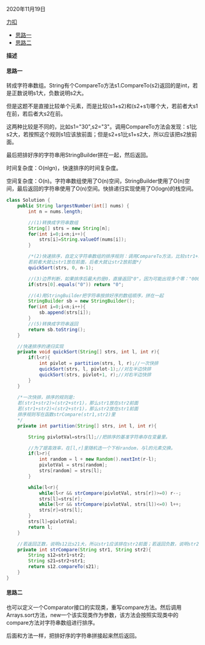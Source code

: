 2020年11月19日

[力扣](https://leetcode-cn.com/problems/largest-number/submissions/)

- [思路一](#思路一)
- [思路二](#思路二)

**描述**

#### 思路一

转成字符串数组。String有个CompareTo方法s1.CompareTo(s2)返回的是int，若是正数说明s1大，负数说明s2大。

但是这题不是直接比较单个元素，而是比较(s1+s2)和(s2+s1)哪个大，若前者大s1在前，若后者大s2在前。

这两种比较是不同的，比如s1="30",s2="3"。调用CompareTo方法会发现：s1比s2大，若按照这个规则s1应该放前面；但是s2+s1比s1+s2大，所以应该把s2放前面。

最后把排好序的字符串用StringBuilder拼在一起，然后返回。

时间复杂度：O(nlgn)，快速排序的时间复杂度。

空间复杂度：O(n)。字符串数组使用了O(n)空间，StringBuilder使用了O(n)空间，最后返回的字符串使用了O(n)空间。快排递归实现使用了O(logn)的栈空间。
```java
class Solution {
    public String largestNumber(int[] nums) {
        int n = nums.length;

        //(1)转换成字符串数组
        String[] strs = new String[n];
        for(int i=0;i<n;i++){
            strs[i]=String.valueOf(nums[i]);
        }

        /*(2)快速排序，自定义字符串数组的排序规则：调用CompareTo方法，比较str1+str2和str2+str1的大小。
        若前者大就让str1放在前面，后者大就让str2放前面*/
        quickSort(strs, 0, n-1);

        //(3)边界判断，如果排序后最大的是0，直接返回"0"。因为可能出现多个零："00000"。
        if(strs[0].equals("0")) return "0";

        //(4)用StringBuilder把字符串按排好序的数组顺序，拼在一起
        StringBuilder sb = new StringBuilder();
        for(int i=0;i<n;i++){
            sb.append(strs[i]);
        }
        //(5)转换成字符串返回
        return sb.toString();
    }

    //快速排序的递归实现
    private void quickSort(String[] strs, int l, int r){
        if(l<r){
            int pivlot = partition(strs, l, r);//一次快排
            quickSort(strs, l, pivlot-1);//对左半边快排
            quickSort(strs, pivlot+1, r);//对右半边快排
        }
    }
    
    /*一次快排，排序的规则是:
    若(str1+str2)>(str2+str1)，那么str1放在str2前面
    若(str1+str2)<(str2+str1)，那么str2放在str1前面
    排序规则写在函数strCompare(str1,str2)里
    */
    private int partition(String[] strs, int l, int r){

        String pivlotVal=strs[l];//把排序的基准字符串存在变量里。

        //为了提高效率，在[l,r]里随机选一个下标random，与l的元素交换。
        if(l>r){
            int random = l + new Random().nextInt(r-l);
            pivlotVal = strs[random];
            strs[random] = strs[l];
        }

        while(l<r){
            while(l<r && strCompare(pivlotVal, strs[r])>=0) r--;
            strs[l]=strs[r];
            while(l<r && strCompare(pivlotVal, strs[l])<=0) l++;
            strs[r]=strs[l];
        }
        strs[l]=pivlotVal;
        return l;
    }

    //若返回正数，说明s12比s21大，所以str1应该排在str2前面；若返回负数，说明str2应该排在str1前面。
    private int strCompare(String str1, String str2){
        String s12=str1+str2;
        String s21=str2+str1;
        return s12.compareTo(s21);
    }
}

```

#### 思路二

也可以定义一个Comparator接口的实现类，重写compare方法。然后调用Arrays.sort方法，new一个该实现类作为参数，该方法会按照实现类中的compare方法对字符串数组进行排序。

后面和方法一样，把排好序的字符串拼接起来然后返回。

```java
```
